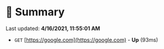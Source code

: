 # 📖 Summary
Last updated: **4/16/2021, 11:55:01 AM**

- `GET` [https://google.com](https://google.com) - **Up** (93ms)
